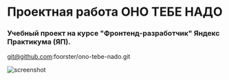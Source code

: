 # Проектная работа ОНО ТЕБЕ НАДО
### Учебный проект на курсе "Фронтенд-разработчик" Яндекс Практикума (ЯП).

git@github.com:foorster/ono-tebe-nado.git

![screenshot](https://github.com/user-attachments/assets/90bc4e6e-e63d-42f5-b48f-9f91f1499abd)

